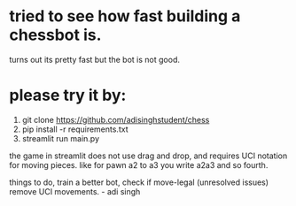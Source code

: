 # tried to see how fast building a chessbot is.

turns out its pretty fast but the bot is not good.

# please try it by:
1. git clone https://github.com/adisinghstudent/chess
2. pip install -r requirements.txt
3. streamlit run main.py

the game in streamlit does not use drag and drop, and requires UCI notation for moving pieces. like for pawn a2 to a3 you write a2a3 and so fourth.

things to do, train a better bot, check if move-legal (unresolved issues) remove UCI movements. - adi singh
